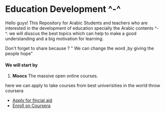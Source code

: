 # Education Development ^-^

Hello guys!
This Repository for Arabic Students and teachers who are interested in the development of education specially the Arabic contents ^-^.
we will disscus the best  topics  which can help to make a good understanding and a big motivation for learning.

Don't forget to share because ?
" We can change the word ,by giving the people hope"


#### We will start by 
1. **Moocs** The massive open online courses.

here we can apply  to take courses from best univerisities in the world throw coursera
* [Apply for fincial aid](https://github.com/cs50inarabic/moocs/blob/master/Coursera%20Financial%20Aid-converted.pdf)
* [Enroll on Coursera](https://github.com/cs50inarabic/moocs/blob/master/How%20to%20apply%20on%20Coursera.pdf)





